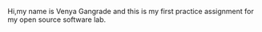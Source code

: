 Hi,my name is Venya Gangrade and this is my first practice assignment for my open source software lab.
